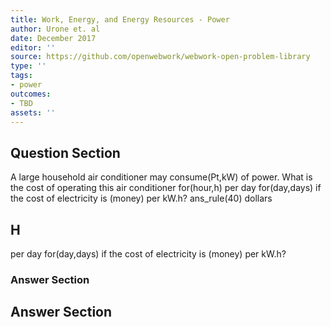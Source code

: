 ```yaml
---
title: Work, Energy, and Energy Resources - Power
author: Urone et. al
date: December 2017
editor: ''
source: https://github.com/openwebwork/webwork-open-problem-library
type: ''
tags:
- power
outcomes:
- TBD
assets: ''
---
```


## Question Section 

A large household air conditioner may consume(Pt,kW) of power. What is the cost of operating this air conditioner for(hour,h) per day for(day,days) if the cost of electricity is (money) per kW.h?
ans_rule(40) dollars

## H
per day for(day,days) if the cost of electricity is (money) per kW.h?
### Answer Section


## Answer Section

